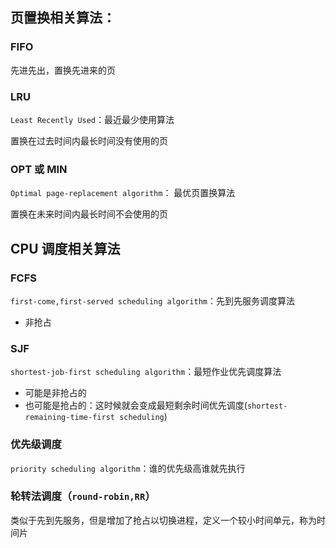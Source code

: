 
## 页置换相关算法：
### FIFO

先进先出，置换先进来的页

### LRU

`Least Recently Used`：最近最少使用算法

置换在过去时间内最长时间没有使用的页


### OPT 或 MIN

`Optimal page-replacement algorithm`： 最优页置换算法

置换在未来时间内最长时间不会使用的页


## CPU 调度相关算法

### FCFS

`first-come,first-served scheduling algorithm`：先到先服务调度算法

* 非抢占

### SJF

`shortest-job-first scheduling algorithm`：最短作业优先调度算法

* 可能是非抢占的
* 也可能是抢占的：这时候就会变成最短剩余时间优先调度(`shortest-remaining-time-first scheduling`)

### 优先级调度

`priority scheduling algorithm`：谁的优先级高谁就先执行

### 轮转法调度（`round-robin,RR`）

类似于先到先服务，但是增加了抢占以切换进程，定义一个较小时间单元，称为时间片






